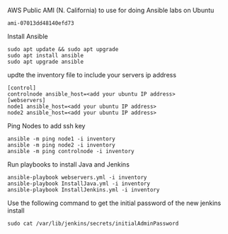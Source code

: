 AWS Public AMI (N. California) to use for doing Ansible labs on Ubuntu
```
ami-07013dd48140efd73
```
Install Ansible

```
sudo apt update && sudo apt upgrade
sudo apt install ansible
sudo apt upgrade ansible
```

updte the inventory file to include your servers ip address

```
[control]
controlnode ansible_host=<add your ubuntu IP address>
[webservers]
node1 ansible_host=<add your ubuntu IP address>
node2 ansible_host=<add your ubuntu IP address>
```

Ping Nodes to add ssh key

```
ansible -m ping node1 -i inventory
ansible -m ping node2 -i inventory
ansible -m ping controlnode -i inventory
```
Run playbooks to install Java and Jenkins

```
ansible-playbook webservers.yml -i inventory
ansible-playbook InstallJava.yml -i inventory
ansible-playbook InstallJenkins.yml -i inventory
```

Use the following command to get the initial password of the new jenkins install

```
sudo cat /var/lib/jenkins/secrets/initialAdminPassword
```
